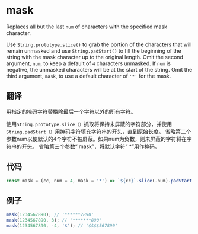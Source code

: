 # mask

Replaces all but the last `num` of characters with the specified mask character.

Use `String.prototype.slice()` to grab the portion of the characters that will remain unmasked and use `String.padStart()` to fill the beginning of the string with the mask character up to the original length.
Omit the second argument, `num`, to keep a default of `4` characters unmasked. If `num` is negative, the unmasked characters will be at the start of the string.
Omit the third argument, `mask`, to use a default character of `'*'` for the mask.

## 翻译

用指定的掩码字符替换除最后一个字符以外的所有字符。

使用`String.prototype.slice（）`抓取将保持未屏蔽的字符部分，并使用`String.padStart（）`用掩码字符填充字符串的开头，直到原始长度。
省略第二个参数num以使默认的4个字符不被屏蔽。如果num为负数，则未屏蔽的字符将在字符串的开头。
省略第三个参数“ mask”，将默认字符“ *”用作掩码。

## 代码

```js
const mask = (cc, num = 4, mask = '*') => `${cc}`.slice(-num).padStart(`${cc}`.length, mask);
```

## 例子

```js
mask(1234567890); // '******7890'
mask(1234567890, 3); // '*******890'
mask(1234567890, -4, '$'); // '$$$$567890'
```

